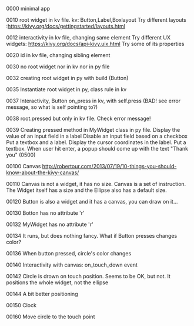 0000 minimal app

0010 root widget in kv file. kv: Button,Label,Boxlayout
Try different layouts :https://kivy.org/docs/gettingstarted/layouts.html

0012 interactivity in kv file, changing same element
Try different UX widgets: https://kivy.org/docs/api-kivy.uix.html
Try some of its properties

0020 id in kv file, changing sibling element

0030 no root widget nor in kv nor in py file

0032 creating root widget in py with build (Button)

0035 Instantiate root widget in py, class rule in kv

0037 Interactivity, Button on_press in kv, with self.press (BAD! see error message, so what is self pointing to?)

0038 root.pressed but only in kv file. Check error message!

0039 Creating pressed method in MyWidget class in py file.
Display the value of an input field in a label
Disable an input field based on a checkbox
Put a textbox and a label. Display the cursor coordinates in the label.
Put a textbox. When user hit enter, a popup should come up with the text "Thank you" (0500)

00100 Canvas
http://robertour.com/2013/07/19/10-things-you-should-know-about-the-kivy-canvas/

00110 Canvas is not a widget, it has no size. Canvas is a set of instruction. The Widget itself has a size
 and the Ellipse also has a default size.
 
00120 Button is also a widget and it has a canvas, you can draw on it...

00130 Botton has no attribute 'r'

00132 MyWidget has no attribute 'r'

00134 It runs, but does nothing fancy. What if Button presses changes color?

00136 When button pressed, circle's color changes

00140 Interactivity with canvas: on_touch_down event

00142 Circle is drown on touch position. Seems to be OK, but not. It positions the whole widget, not the ellipse

00144 A bit better positioning

00150 Clock

00160 Move circle to the touch point
